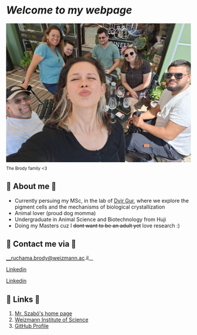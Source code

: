 # **_Welcome to my webpage_**
![The Brody family <3](family_image.jpg)
<sub>The Brody family <3</sub>
## 🐳 About me 🐳
* Currently persuing my MSc, in the lab of [Dvir Gur](https://www.weizmann.ac.il/molgen/Gur/home), where we explore the pigment cells and the mechanisms of biological crystallization
* Animal lover (proud dog momma)
* Undergraduate in Animal Science and Biotechnology from Huji 
* Doing my Masters cuz I ~~dont want to be an adult yet~~ love research :)



##  🐧 Contact me via 🐧
__ruchama.brody@weizmann.ac.il__

[Linkedin](www.linkedin.com/in/romi-brody)

[Linkedin](https://il.linkedin.com/in/romi-brody)



## 🦥 Links 🦥
1. [Mr. Szabó's home page](https://szabgab.com/)
1. [Weizmann Institute of Science](https://www.weizmann.ac.il/pages/)
1. [GitHub Profile](https://github.com/romizb)

  
